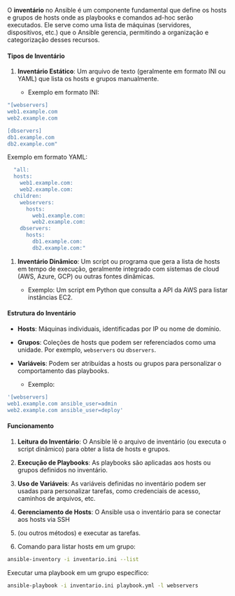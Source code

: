 O **inventário** no Ansible é um componente fundamental que define os hosts e grupos de hosts onde as playbooks e comandos ad-hoc serão executados. Ele serve como uma lista de máquinas (servidores, dispositivos, etc.) que o Ansible gerencia, permitindo a organização e categorização desses recursos.

#### Tipos de Inventário

1. **Inventário Estático**: Um arquivo de texto (geralmente em formato INI ou YAML) que lista os hosts e grupos manualmente.
    
    - Exemplo em formato INI:

```sh
"[webservers]
web1.example.com
web2.example.com

[dbservers]
db1.example.com
db2.example.com"
```

Exemplo em formato YAML:

```sh
  "all:
  hosts:
    web1.example.com:
    web2.example.com:
  children:
    webservers:
      hosts:
        web1.example.com:
        web2.example.com:
    dbservers:
      hosts:
        db1.example.com:
        db2.example.com:"

```

1. **Inventário Dinâmico**: Um script ou programa que gera a lista de hosts em tempo de execução, geralmente integrado com sistemas de cloud (AWS, Azure, GCP) ou outras fontes dinâmicas.
    
    - Exemplo: Um script em Python que consulta a API da AWS para listar instâncias EC2.
        

#### Estrutura do Inventário

- **Hosts**: Máquinas individuais, identificadas por IP ou nome de domínio.
    
- **Grupos**: Coleções de hosts que podem ser referenciados como uma unidade. Por exemplo, `webservers` ou `dbservers`.
    
- **Variáveis**: Podem ser atribuídas a hosts ou grupos para personalizar o comportamento das playbooks.
    
    - Exemplo:
```sh
'[webservers]
web1.example.com ansible_user=admin
web2.example.com ansible_user=deploy'

```


#### Funcionamento

1. **Leitura do Inventário**: O Ansible lê o arquivo de inventário (ou executa o script dinâmico) para obter a lista de hosts e grupos.
    
2. **Execução de Playbooks**: As playbooks são aplicadas aos hosts ou grupos definidos no inventário.
    
3. **Uso de Variáveis**: As variáveis definidas no inventário podem ser usadas para personalizar tarefas, como credenciais de acesso, caminhos de arquivos, etc.
    
4. **Gerenciamento de Hosts**: O Ansible usa o inventário para se conectar aos hosts via SSH 
5. (ou outros métodos) e executar as tarefas.

6. Comando para listar hosts em um grupo:

```sh
ansible-inventory -i inventario.ini --list
```

Executar uma playbook em um grupo específico:
```sh
ansible-playbook -i inventario.ini playbook.yml -l webservers
```

